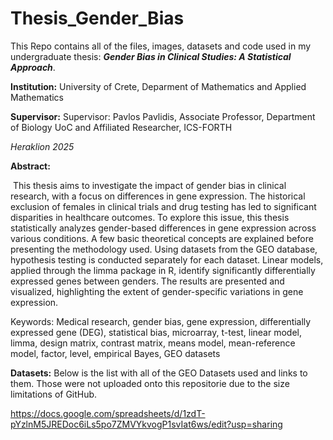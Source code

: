 # Thesis_Gender_Bias

This Repo contains all of the files, images, datasets and code used in my undergraduate thesis: _**Gender Bias in Clinical Studies: A Statistical Approach**_.

**Institution:** University of Crete, Deparment of Mathematics and Applied Mathematics

**Supervisor:** Supervisor: Pavlos Pavlidis, Associate Professor, Department of Biology UoC and Affiliated Researcher, ICS-FORTH

_Heraklion 2025_


**Abstract:**

​
This thesis aims to investigate the impact of gender bias in clinical research, with a
focus on differences in gene expression. The historical exclusion of females in clinical
trials and drug testing has led to significant disparities in healthcare outcomes. To explore
this issue, this thesis statistically analyzes gender-based differences in gene expression
across various conditions. A few basic theoretical concepts are explained before presenting
the methodology used. Using datasets from the GEO database, hypothesis testing is
conducted separately for each dataset. Linear models, applied through the limma package
in R, identify significantly differentially expressed genes between genders. The results are
presented and visualized, highlighting the extent of gender-specific variations in gene
expression.

Keywords: Medical research, gender bias, gene expression, differentially expressed gene
(DEG), statistical bias, microarray, t-test, linear model, limma, design matrix, contrast
matrix, means model, mean-reference model, factor, level, empirical Bayes, GEO datasets

**Datasets:** Below is the list with all of the GEO Datasets used and links to them. Those were not uploaded onto this repositorie due to the size limitations of GitHub.

https://docs.google.com/spreadsheets/d/1zdT-pYzlnM5JREDoc6iLs5po7ZMVYkvogP1svIat6ws/edit?usp=sharing
